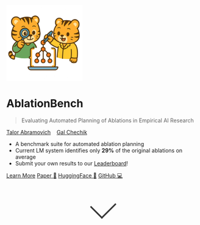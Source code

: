 <!-- markdownlint-disable first-line-h1 -->

<img src="_media/icon.png" alt="logo" width="200"/>

# **AblationBench**

> Evaluating Automated Planning of Ablations in Empirical AI Research

[Talor Abramovich](https://talorabr.github.io)&nbsp;&nbsp;&nbsp;&nbsp;[Gal Chechik](https://chechiklab.biu.ac.il/~gal/)

- A benchmark suite for automated ablation planning
- Current LM system identifies only **29%** of the original ablations on average
- Submit your own results to our [Leaderboard](#leaderboard)!


[Learn More](#ablationbench)
[Paper 📎](https://www.arxiv.org/abs/2507.08038)
[HuggingFace 🤗](https://huggingface.co/collections/ai-coscientist/ablationbench-682701a2c1eafb87b1b087ea)
[GitHub 💻](https://github.com/ai-scientist-bench/ablation-bench)


<div class="down-arrow"></div>

<style>
.down-arrow {
  width: 50px;
  height: 40px;
  margin: 30px auto;
  position: relative;
  animation: bounce-down 1.5s infinite;
  opacity: 0.7;
}

.down-arrow::before {
  content: '';
  position: absolute;
  top: 10px;
  left: 0;
  width: 100%;
  height: 100%;
  border: solid #000;
  border-width: 0 0 4px 4px;
  transform: rotate(315deg); /* Makes it point down like a V */
  box-sizing: content-box;  /* Prevents affecting layout */
  display: block;
}

@keyframes bounce-down {
  0%, 100% {
    transform: translateY(0);
    opacity: 0.7;
  }
  50% {
    transform: translateY(8px);
    opacity: 1;
  }
}
</style>

<!-- ![color](#b1ffbb) -->
<!-- ![](/_media/icon.png) -->
